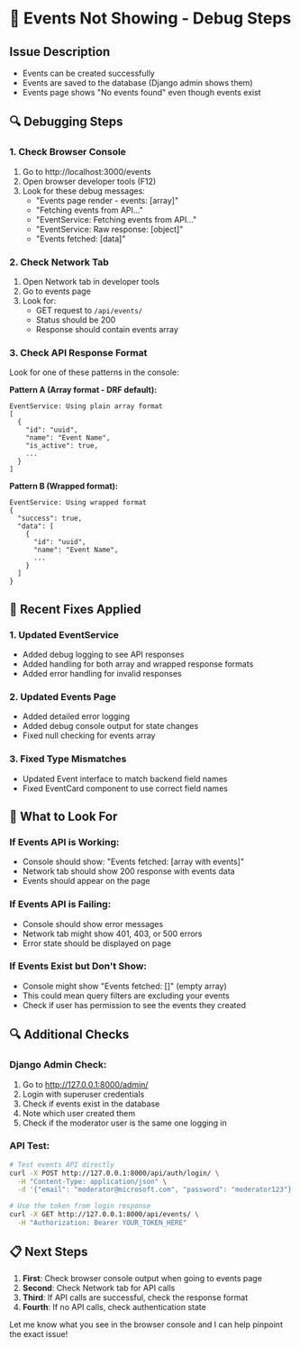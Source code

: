 # 🔧 Events Not Showing - Debug Steps

## Issue Description
- Events can be created successfully
- Events are saved to the database (Django admin shows them)
- Events page shows "No events found" even though events exist

## 🔍 Debugging Steps

### 1. **Check Browser Console**
1. Go to http://localhost:3000/events
2. Open browser developer tools (F12)
3. Look for these debug messages:
   - "Events page render - events: [array]"
   - "Fetching events from API..."
   - "EventService: Fetching events from API..."
   - "EventService: Raw response: [object]"
   - "Events fetched: [data]"

### 2. **Check Network Tab**
1. Open Network tab in developer tools
2. Go to events page
3. Look for:
   - GET request to `/api/events/`
   - Status should be 200
   - Response should contain events array

### 3. **Check API Response Format**
Look for one of these patterns in the console:

**Pattern A (Array format - DRF default):**
```
EventService: Using plain array format
[
  {
    "id": "uuid",
    "name": "Event Name",
    "is_active": true,
    ...
  }
]
```

**Pattern B (Wrapped format):**
```
EventService: Using wrapped format
{
  "success": true,
  "data": [
    {
      "id": "uuid", 
      "name": "Event Name",
      ...
    }
  ]
}
```

## 🔧 Recent Fixes Applied

### 1. **Updated EventService**
- Added debug logging to see API responses
- Added handling for both array and wrapped response formats
- Added error handling for invalid responses

### 2. **Updated Events Page**
- Added detailed error logging
- Added debug console output for state changes
- Fixed null checking for events array

### 3. **Fixed Type Mismatches**
- Updated Event interface to match backend field names
- Fixed EventCard component to use correct field names

## 🎯 What to Look For

### If Events API is Working:
- Console should show: "Events fetched: [array with events]"
- Network tab should show 200 response with events data
- Events should appear on the page

### If Events API is Failing:
- Console should show error messages
- Network tab might show 401, 403, or 500 errors
- Error state should be displayed on page

### If Events Exist but Don't Show:
- Console might show "Events fetched: []" (empty array)
- This could mean query filters are excluding your events
- Check if user has permission to see the events they created

## 🔍 Additional Checks

### Django Admin Check:
1. Go to http://127.0.0.1:8000/admin/
2. Login with superuser credentials
3. Check if events exist in the database
4. Note which user created them
5. Check if the moderator user is the same one logging in

### API Test:
```bash
# Test events API directly
curl -X POST http://127.0.0.1:8000/api/auth/login/ \
  -H "Content-Type: application/json" \
  -d '{"email": "moderator@microsoft.com", "password": "moderator123"}'

# Use the token from login response
curl -X GET http://127.0.0.1:8000/api/events/ \
  -H "Authorization: Bearer YOUR_TOKEN_HERE"
```

## 📋 Next Steps

1. **First**: Check browser console output when going to events page
2. **Second**: Check Network tab for API calls
3. **Third**: If API calls are successful, check the response format
4. **Fourth**: If no API calls, check authentication state

Let me know what you see in the browser console and I can help pinpoint the exact issue!
